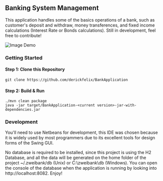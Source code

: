 ## Banking System Management
This application handles some of the basics operations of a bank, such as customer's deposit and withdraw, money transferences, and fixed income calculations (Interest Rate or Bonds calculations). Still in development, feel free to contribute!

![Image Demo](https://github.com/derickfelix/BankApplication/blob/master/src/main/resources/images/demo.jpeg)

### Getting Started
#### Step 1: Clone this Repository
`git clone https://github.com/derickfelix/BankApplication` 
#### Step 2: Build & Run
```shell
./mvn clean package
java -jar target/BankApplication-<current version>-jar-with-dependencies.jar
```

### Development
You'll need to use Netbeans for development, this IDE was chosen because it is widely used by most programmers due to its excellent tools for design forms of the Swing GUI.

No database is required to be installed, since this project is using the H2 Database, and all the data will be generated on the home folder of the project ~/.zweibank/db (Unix) or C:\\zweibank\\db (Windows). You can open the console of the database when the application is running by looking into http://localhost:8082.
Enjoy!
